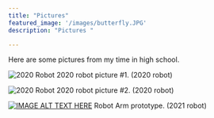 ```yaml
---
title: "Pictures"
featured_image: '/images/butterfly.JPG'
description: "Pictures "

---
```


Here are some pictures from my time in high school.

![2020 Robot](/images/2020robot.jpg)
2020 robot picture #1. (2020 robot)

![2020 Robot](/images/2020robot2.jpeg)
2020 robot picture #2. (2020 robot)

[![IMAGE ALT TEXT HERE](/images/jesrobot.png)](https://www.youtube.com/watch?v=W-TE0WyhCNI)
Robot Arm prototype. (2021 robot)

